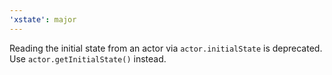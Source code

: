 ```yaml
---
'xstate': major
---
```


Reading the initial state from an actor via `actor.initialState` is deprecated. Use `actor.getInitialState()` instead.
